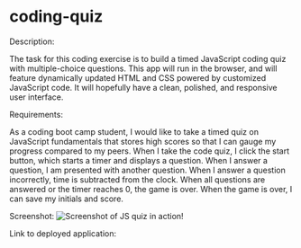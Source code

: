 # coding-quiz

Description:

The task for this coding exercise is to build a timed JavaScript coding quiz with multiple-choice questions.  This app will run in the browser, and will feature dynamically updated HTML and CSS powered by customized JavaScript code.  It will hopefully have a clean, polished, and responsive user interface. 

Requirements:

As a coding boot camp student, I would like to take a timed quiz on JavaScript fundamentals that stores high scores so that I can gauge my progress compared to my peers.  When I take the code quiz, I click the start button, which starts a timer and displays a question.  When I answer a question, I am presented with another question.  When I answer a question incorrectly, time is subtracted from the clock.  When all questions are answered or the timer reaches 0, the game is over.  When the game is over, I can save my initials and score.  

Screenshot:
![Screenshot of JS quiz in action!](/relative/path/to/img.jpg?raw=true "Screenshot of JS quiz in action!")


Link to deployed application:



